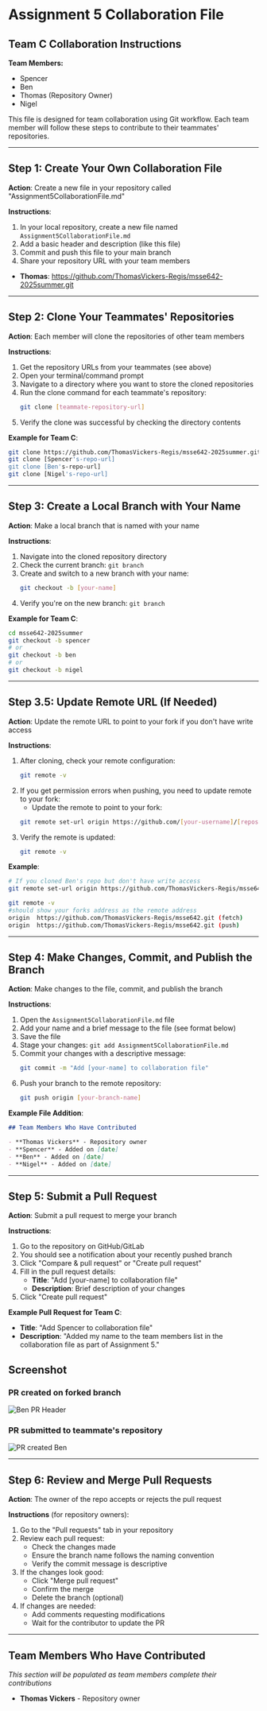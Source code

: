 # Assignment 5 Collaboration File

## Team C Collaboration Instructions

**Team Members:**
- Spencer
- Ben  
- Thomas (Repository Owner)
- Nigel

This file is designed for team collaboration using Git workflow. Each team member will follow these steps to contribute to their teammates' repositories.

---

## Step 1: Create Your Own Collaboration File

**Action**: Create a new file in your repository called "Assignment5CollaborationFile.md"

**Instructions**:
1. In your local repository, create a new file named `Assignment5CollaborationFile.md`
2. Add a basic header and description (like this file)
3. Commit and push this file to your main branch
4. Share your repository URL with your team members

- **Thomas**: https://github.com/ThomasVickers-Regis/msse642-2025summer.git

---

## Step 2: Clone Your Teammates' Repositories

**Action**: Each member will clone the repositories of other team members

**Instructions**:
1. Get the repository URLs from your teammates (see above)
2. Open your terminal/command prompt
3. Navigate to a directory where you want to store the cloned repositories
4. Run the clone command for each teammate's repository:
   ```bash
   git clone [teammate-repository-url]
   ```
5. Verify the clone was successful by checking the directory contents

**Example for Team C**:
```bash
git clone https://github.com/ThomasVickers-Regis/msse642-2025summer.git
git clone [Spencer's-repo-url]
git clone [Ben's-repo-url]
git clone [Nigel's-repo-url]
```

---

## Step 3: Create a Local Branch with Your Name

**Action**: Make a local branch that is named with your name

**Instructions**:
1. Navigate into the cloned repository directory
2. Check the current branch: `git branch`
3. Create and switch to a new branch with your name:
   ```bash
   git checkout -b [your-name]
   ```
4. Verify you're on the new branch: `git branch`

**Example for Team C**:
```bash
cd msse642-2025summer
git checkout -b spencer
# or
git checkout -b ben
# or
git checkout -b nigel
```

---

## Step 3.5: Update Remote URL (If Needed)

**Action**: Update the remote URL to point to your fork if you don't have write access

**Instructions**:
1. After cloning, check your remote configuration:
   ```bash
   git remote -v
   ```
2. If you get permission errors when pushing, you need to update remote to your fork:
   - Update the remote to point to your fork:
   ```bash
   git remote set-url origin https://github.com/[your-username]/[repository-name].git
   ```
3. Verify the remote is updated:
   ```bash
   git remote -v
   ```

**Example**:
```bash
# If you cloned Ben's repo but don't have write access
git remote set-url origin https://github.com/ThomasVickers-Regis/msse642.git
```
```bash
git remote -v
#should show your forks address as the remote address
origin  https://github.com/ThomasVickers-Regis/msse642.git (fetch)
origin  https://github.com/ThomasVickers-Regis/msse642.git (push)
```

---

## Step 4: Make Changes, Commit, and Publish the Branch

**Action**: Make changes to the file, commit, and publish the branch

**Instructions**:
1. Open the `Assignment5CollaborationFile.md` file
2. Add your name and a brief message to the file (see format below)
3. Save the file
4. Stage your changes: `git add Assignment5CollaborationFile.md`
5. Commit your changes with a descriptive message:
   ```bash
   git commit -m "Add [your-name] to collaboration file"
   ```
6. Push your branch to the remote repository:
   ```bash
   git push origin [your-branch-name]
   ```

**Example File Addition**:
```markdown
## Team Members Who Have Contributed

- **Thomas Vickers** - Repository owner
- **Spencer** - Added on [date]
- **Ben** - Added on [date]
- **Nigel** - Added on [date]
```

---

## Step 5: Submit a Pull Request

**Action**: Submit a pull request to merge your branch

**Instructions**:
1. Go to the repository on GitHub/GitLab
2. You should see a notification about your recently pushed branch
3. Click "Compare & pull request" or "Create pull request"
4. Fill in the pull request details:
   - **Title**: "Add [your-name] to collaboration file"
   - **Description**: Brief description of your changes
5. Click "Create pull request"

**Example Pull Request for Team C**:
- **Title**: "Add Spencer to collaboration file"
- **Description**: "Added my name to the team members list in the collaboration file as part of Assignment 5."

## Screenshot

### PR created on forked branch
![Ben PR Header](./SS1%20Ben%20PR%20Header.png)

### PR submitted to teammate's repository
![PR created Ben](./SS2%20PR%20created%20Ben.png)

---

## Step 6: Review and Merge Pull Requests

**Action**: The owner of the repo accepts or rejects the pull request

**Instructions** (for repository owners):
1. Go to the "Pull requests" tab in your repository
2. Review each pull request:
   - Check the changes made
   - Ensure the branch name follows the naming convention
   - Verify the commit message is descriptive
3. If the changes look good:
   - Click "Merge pull request"
   - Confirm the merge
   - Delete the branch (optional)
4. If changes are needed:
   - Add comments requesting modifications
   - Wait for the contributor to update the PR

---

## Team Members Who Have Contributed

*This section will be populated as team members complete their contributions*

- **Thomas Vickers** - Repository owner


